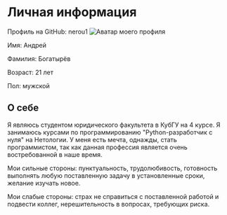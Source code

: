 # Личная информация
Профиль на GitHub: nerou1
![Аватар моего профиля](https://cspromogame.ru//storage/upload_images/avatars/3981.jpg)

Имя: Андрей

Фамилия: Богатырёв

Возраст: 21 лет

Пол: мужской

## О себе
Я являюсь студентом юридического факультета в КубГУ на 4 курсе.
Я занимаюсь курсами по программированию "Python-разработчик с нуля" на Нетологии. У меня есть мечта, однажды, стать программистом, так как данная профессия является очень востребованной в наше время.

Мои сильные стороны: пунктуальность, трудолюбивость, готовность выполнять любую поставленную задачу в установленные сроки, желание изучать новое.

Мои слабые стороны: страх не справиться с поставленной работой и подвести коллег, нерешительность в вопросах, требующих риска.